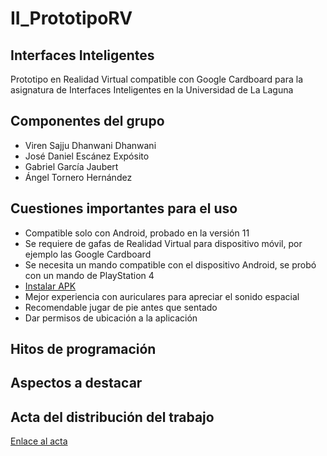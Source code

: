 # II_PrototipoRV
## Interfaces Inteligentes
Prototipo en Realidad Virtual compatible con Google Cardboard para la asignatura de Interfaces Inteligentes en la Universidad de La Laguna

## Componentes del grupo
- Viren Sajju Dhanwani Dhanwani
- José Daniel Escánez Expósito
- Gabriel García Jaubert
- Ángel Tornero Hernández

## Cuestiones importantes para el uso
- Compatible solo con Android, probado en la versión 11
- Se requiere de gafas de Realidad Virtual para dispositivo móvil, por ejemplo las Google Cardboard
- Se necesita un mando compatible con el dispositivo Android, se probó con un mando de PlayStation 4
- [Instalar APK](https://www.xataka.com/basics/instalar-apk-en-android-como-hacerlo-y-cuales-son-los-riesgos)
- Mejor experiencia con auriculares para apreciar el sonido espacial
- Recomendable jugar de pie antes que sentado
- Dar permisos de ubicación a la aplicación

## Hitos de programación


## Aspectos a destacar

## Acta del distribución del trabajo

[Enlace al acta](https://docs.google.com/document/d/1tyVVz5mZGjYmDusfFmcLtjEUNxtCVmliEoC1q0QSjBk/edit?usp=sharing)
